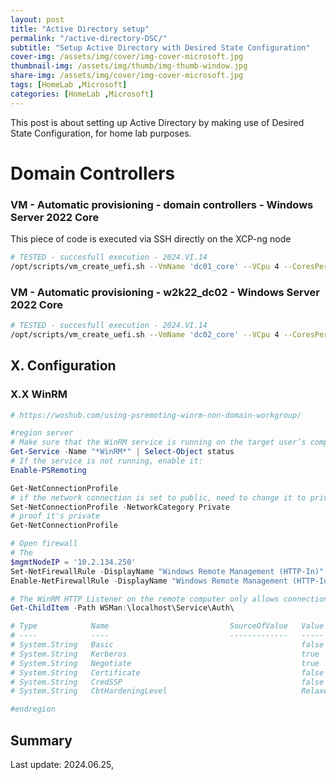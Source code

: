 ```yaml
---
layout: post
title: "Active Directory setup"
permalink: "/active-directory-DSC/"
subtitle: "Setup Active Directory with Desired State Configuration"
cover-img: /assets/img/cover/img-cover-microsoft.jpg
thumbnail-img: /assets/img/thumb/img-thumb-window.jpg
share-img: /assets/img/cover/img-cover-microsoft.jpg
tags: [HomeLab ,Microsoft]
categories: [HomeLab ,Microsoft]
---
```

This post is about setting up Active Directory by making use of Desired State Configuration, for home lab purposes.

# Domain Controllers

### VM - Automatic provisioning - domain controllers - Windows Server 2022 Core

This piece of code is executed via SSH directly on the XCP-ng node

```bash
# TESTED - succesfull execution - 2024.VI.14
/opt/scripts/vm_create_uefi.sh --VmName 'dc01_core' --VCpu 4 --CoresPerSocket 2 --MemoryGB 2 --DiskGB 32 --ActivationExpiration 90 --TemplateName 'Windows Server 2022 (64-bit)' --IsoName 'w2k22dtc_core_updt_2302_unattended_noprompt.iso' --IsoSRName 'node1_nfs' --NetworkName 'NIC0 - .5.x' --Mac '5E:16:3e:5d:1f:01' --StorageName 'node4_ssd_sdd' --VmDescription 'w2k22_dc01_core'
```

### VM - Automatic provisioning - w2k22_dc02 - Windows Server 2022 Core

```bash
# TESTED - succesfull execution - 2024.VI.14
/opt/scripts/vm_create_uefi.sh --VmName 'dc02_core' --VCpu 4 --CoresPerSocket 2 --MemoryGB 2 --DiskGB 32 --ActivationExpiration 180 --TemplateName 'Windows Server 2022 (64-bit)' --IsoName 'w2k22dtc_core_updt_2302_unattended_noprompt.iso' --IsoSRName 'node1_nfs' --NetworkName 'NIC0 - .5.x' --Mac '5E:16:3e:5d:1f:02' --StorageName 'node4_ssd_sde' --VmDescription 'w2k22_dc02_core'
```

## X. Configuration

### X.X WinRM

```powershell
# https://woshub.com/using-psremoting-winrm-non-domain-workgroup/

#region server
# Make sure that the WinRM service is running on the target user’s computer:
Get-Service -Name "*WinRM*" | Select-Object status
# If the service is not running, enable it:
Enable-PSRemoting

Get-NetConnectionProfile
# if the network connection is set to public, need to change it to private
Set-NetConnectionProfile -NetworkCategory Private
# proof it's private
Get-NetConnectionProfile

# Open firewall
# The
$mgmtNodeIP = '10.2.134.250'
Set-NetFirewallRule -DisplayName "Windows Remote Management (HTTP-In)" -RemoteAddress $mgmtNodeIP
Enable-NetFirewallRule -DisplayName "Windows Remote Management (HTTP-In)"

# The WinRM HTTP Listener on the remote computer only allows connection with Kerberos authentication.
Get-ChildItem -Path WSMan:\localhost\Service\Auth\

# Type            Name                           SourceOfValue   Value
# ----            ----                           -------------   -----
# System.String   Basic                                          false
# System.String   Kerberos                                       true
# System.String   Negotiate                                      true
# System.String   Certificate                                    false
# System.String   CredSSP                                        false
# System.String   CbtHardeningLevel                              Relaxed

#endregion
```

## Summary

Last update: 2024.06.25,
